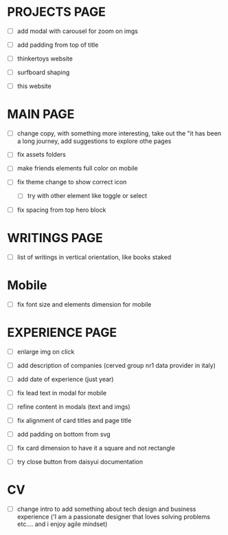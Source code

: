 # PROJECTS PAGE
- [ ] add modal with carousel for zoom on imgs
- [ ] add padding from top of title
- [ ] thinkertoys website
- [ ] surfboard shaping
- [ ] this website


# MAIN PAGE
- [ ] change copy, with something more interesting, take out the "it has been a long journey, add suggestions to explore othe pages
- [ ] fix assets folders
- [ ] make friends elements full color on mobile
- [ ] fix theme change to show correct icon
    - [ ] try with other element like toggle or select
- [ ] fix spacing from top hero block


# WRITINGS PAGE
- [ ] list of writings in vertical orientation, like books staked


# Mobile
- [ ] fix font size and elements dimension for mobile



# EXPERIENCE PAGE
- [ ] enlarge img on click
- [ ] add description of companies (cerved group nr1 data provider in italy)
- [ ] add date of experience (just year)
- [ ] fix lead text in modal for mobile
- [ ] refine content in modals (text and imgs)
- [ ] fix alignment of card titles and page title
- [ ] add padding on bottom from svg
- [ ] fix card dimension to have it a square and not rectangle
- [ ] try close button from daisyui documentation


# CV
- [ ] change intro to add something about tech design and business experience ('I am a passionate designer that loves solving problems etc.... and i enjoy agile mindset)